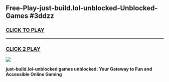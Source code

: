 
## Free-Play-just-build.lol-unblocked-Unblocked-Games #3ddzz
<h3>
<a href="https://news.freeplayer.one?title=just-build.lol-unblocked&ref=8M">CLICK TO PLAY</a></h3>
<hr>

<h3>
<a href="https://news.freeplayer.one?title=just-build.lol-unblocked&ref=8M">CLICK 2 PLAY</a>
  
</h3>

<a href="https://news.freeplayer.one?title=just-build.lol-unblocked&ref=8M"><img src="https://clearcache.store/games.png"></a>


**just-build.lol-unblocked games unblocked: Your Gateway to Fun and Accessible Online Gaming**
